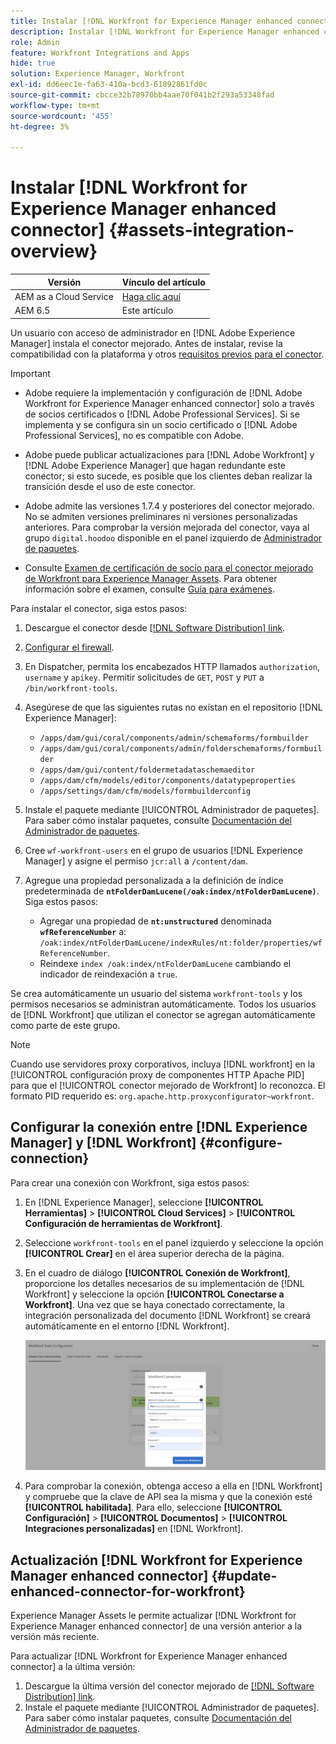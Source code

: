 ```yaml
---
title: Instalar [!DNL Workfront for Experience Manager enhanced connector]
description: Instalar [!DNL Workfront for Experience Manager enhanced connector]
role: Admin
feature: Workfront Integrations and Apps
hide: true
solution: Experience Manager, Workfront
exl-id: dd6eec1e-fa63-410a-bcd3-61892861fd0c
source-git-commit: cbcce32b78970bb4aae70f041b2f293a53348fad
workflow-type: tm+mt
source-wordcount: '455'
ht-degree: 3%

---
```


# Instalar [!DNL Workfront for Experience Manager enhanced connector] {#assets-integration-overview}

| Versión | Vínculo del artículo |
| -------- | ---------------------------- |
| AEM as a Cloud Service | [Haga clic aquí](https://experienceleague.adobe.com/docs/experience-manager-cloud-service/content/assets/integrations/workfront-connector-install.html?lang=es) |
| AEM 6.5 | Este artículo |

Un usuario con acceso de administrador en [!DNL Adobe Experience Manager] instala el conector mejorado. Antes de instalar, revise la compatibilidad con la plataforma y otros [requisitos previos para el conector](https://one.workfront.com/s/csh?context=2467&pubname=the-new-workfront-experience).

>[!IMPORTANT]
>
>* Adobe requiere la implementación y configuración de [!DNL Adobe Workfront for Experience Manager enhanced connector] solo a través de socios certificados o [!DNL Adobe Professional Services]. Si se implementa y se configura sin un socio certificado o [!DNL Adobe Professional Services], no es compatible con Adobe.
>
>* Adobe puede publicar actualizaciones para [!DNL Adobe Workfront] y [!DNL Adobe Experience Manager] que hagan redundante este conector; si esto sucede, es posible que los clientes deban realizar la transición desde el uso de este conector.
>
>* Adobe admite las versiones 1.7.4 y posteriores del conector mejorado. No se admiten versiones preliminares ni versiones personalizadas anteriores. Para comprobar la versión mejorada del conector, vaya al grupo `digital.hoodoo` disponible en el panel izquierdo de [Administrador de paquetes](/help/sites-administering/package-manager.md).
>
>* Consulte [Examen de certificación de socio para el conector mejorado de Workfront para Experience Manager Assets](https://solutionpartners.adobe.com/solution-partners/home/applications/experience_cloud/workfront/journey/dev_core.html). Para obtener información sobre el examen, consulte [Guía para exámenes](https://express.adobe.com/page/Tc7Mq6zLbPFy8/).

Para instalar el conector, siga estos pasos:

1. Descargue el conector desde [[!DNL Software Distribution] link](https://experience.adobe.com/#/downloads/content/software-distribution/en/aem.html?package=/content/software-distribution/en/details.html/content/dam/aem/public/adobe/packages/cq650/product/assets/workfront-tools.ui.apps.zip).
1. [Configurar el firewall](https://one.workfront.com/s/document-item?bundleId=the-new-workfront-experience&topicId=Content%2FAdministration_and_Setup%2FGet_started-WF_administration%2Fconfigure-your-firewall.html).
1. En Dispatcher, permita los encabezados HTTP llamados `authorization`, `username` y `apikey`. Permitir solicitudes de `GET`, `POST` y `PUT` a `/bin/workfront-tools`.
1. Asegúrese de que las siguientes rutas no existan en el repositorio [!DNL Experience Manager]:

   * `/apps/dam/gui/coral/components/admin/schemaforms/formbuilder`
   * `/apps/dam/gui/coral/components/admin/folderschemaforms/formbuilder`
   * `/apps/dam/gui/content/foldermetadataschemaeditor`
   * `/apps/dam/cfm/models/editor/components/datatypeproperties`
   * `/apps/settings/dam/cfm/models/formbuilderconfig`

1. Instale el paquete mediante [!UICONTROL Administrador de paquetes]. Para saber cómo instalar paquetes, consulte [Documentación del Administrador de paquetes](/help/sites-administering/package-manager.md).
1. Cree `wf-workfront-users` en el grupo de usuarios [!DNL Experience Manager] y asigne el permiso `jcr:all` a `/content/dam`.
1. Agregue una propiedad personalizada a la definición de índice predeterminada de **`ntFolderDamLucene(/oak:index/ntFolderDamLucene)`**. Siga estos pasos:
   * Agregar una propiedad de **`nt:unstructured`** denominada **`wfReferenceNumber`** a:
     `/oak:index/ntFolderDamLucene/indexRules/nt:folder/properties/wfReferenceNumber`.
   * Reindexe `index /oak:index/ntFolderDamLucene` cambiando el indicador de reindexación a `true`.

Se crea automáticamente un usuario del sistema `workfront-tools` y los permisos necesarios se administran automáticamente. Todos los usuarios de [!DNL Workfront] que utilizan el conector se agregan automáticamente como parte de este grupo.

>[!NOTE]
>
> Cuando use servidores proxy corporativos, incluya [!DNL workfront] en la [!UICONTROL configuración proxy de componentes HTTP Apache PID] para que el [!UICONTROL conector mejorado de Workfront] lo reconozca. El formato PID requerido es: `org.apache.http.proxyconfigurator~workfront`.

## Configurar la conexión entre [!DNL Experience Manager] y [!DNL Workfront] {#configure-connection}

Para crear una conexión con Workfront, siga estos pasos:

1. En [!DNL Experience Manager], seleccione **[!UICONTROL Herramientas]** > **[!UICONTROL Cloud Services]** > **[!UICONTROL Configuración de herramientas de Workfront]**.

1. Seleccione `workfront-tools` en el panel izquierdo y seleccione la opción **[!UICONTROL Crear]** en el área superior derecha de la página.

1. En el cuadro de diálogo **[!UICONTROL Conexión de Workfront]**, proporcione los detalles necesarios de su implementación de [!DNL Workfront] y seleccione la opción **[!UICONTROL Conectarse a Workfront]**. Una vez que se haya conectado correctamente, la integración personalizada del documento [!DNL Workfront] se creará automáticamente en el entorno [!DNL Workfront].

   ![Conectar [!DNL Experience Manager] y [!DNL Workfront]](/help/assets/assets/wf-connection-config.png)

1. Para comprobar la conexión, obtenga acceso a ella en [!DNL Workfront] y compruebe que la clave de API sea la misma y que la conexión esté **[!UICONTROL habilitada]**. Para ello, seleccione **[!UICONTROL Configuración]** > **[!UICONTROL Documentos]** > **[!UICONTROL Integraciones personalizadas]** en [!DNL Workfront].

## Actualización [!DNL Workfront for Experience Manager enhanced connector] {#update-enhanced-connector-for-workfront}

Experience Manager Assets le permite actualizar [!DNL Workfront for Experience Manager enhanced connector] de una versión anterior a la versión más reciente.

Para actualizar [!DNL Workfront for Experience Manager enhanced connector] a la última versión:

1. Descargue la última versión del conector mejorado de [[!DNL Software Distribution] link](https://experience.adobe.com/#/downloads/content/software-distribution/en/aem.html?package=/content/software-distribution/en/details.html/content/dam/aem/public/adobe/packages/cq650/product/assets/workfront-tools.ui.apps.zip).
1. Instale el paquete mediante [!UICONTROL Administrador de paquetes]. Para saber cómo instalar paquetes, consulte [Documentación del Administrador de paquetes](/help/sites-administering/package-manager.md).

